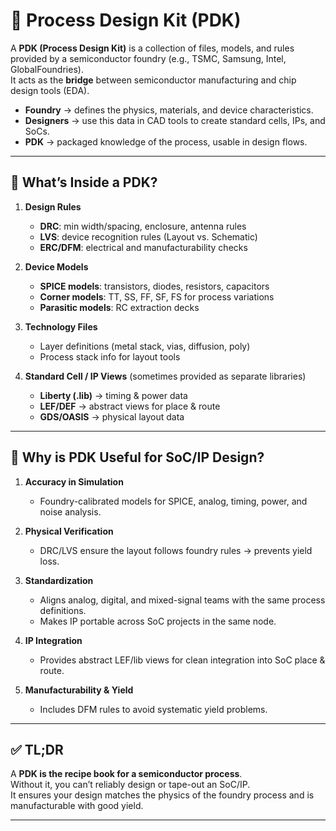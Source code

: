 # 📘 Process Design Kit (PDK)

A **PDK (Process Design Kit)** is a collection of files, models, and rules provided by a semiconductor foundry (e.g., TSMC, Samsung, Intel, GlobalFoundries).  
It acts as the **bridge** between semiconductor manufacturing and chip design tools (EDA).

- **Foundry** → defines the physics, materials, and device characteristics.  
- **Designers** → use this data in CAD tools to create standard cells, IPs, and SoCs.  
- **PDK** → packaged knowledge of the process, usable in design flows.  

---

## 🔹 What’s Inside a PDK?

1. **Design Rules**
   - **DRC**: min width/spacing, enclosure, antenna rules  
   - **LVS**: device recognition rules (Layout vs. Schematic)  
   - **ERC/DFM**: electrical and manufacturability checks  

2. **Device Models**
   - **SPICE models**: transistors, diodes, resistors, capacitors  
   - **Corner models**: TT, SS, FF, SF, FS for process variations  
   - **Parasitic models**: RC extraction decks  

3. **Technology Files**
   - Layer definitions (metal stack, vias, diffusion, poly)  
   - Process stack info for layout tools  

4. **Standard Cell / IP Views** (sometimes provided as separate libraries)
   - **Liberty (.lib)** → timing & power data  
   - **LEF/DEF** → abstract views for place & route  
   - **GDS/OASIS** → physical layout data  

---

## 🔹 Why is PDK Useful for SoC/IP Design?

1. **Accuracy in Simulation**  
   - Foundry-calibrated models for SPICE, analog, timing, power, and noise analysis.  

2. **Physical Verification**  
   - DRC/LVS ensure the layout follows foundry rules → prevents yield loss.  

3. **Standardization**  
   - Aligns analog, digital, and mixed-signal teams with the same process definitions.  
   - Makes IP portable across SoC projects in the same node.  

4. **IP Integration**  
   - Provides abstract LEF/lib views for clean integration into SoC place & route.  

5. **Manufacturability & Yield**  
   - Includes DFM rules to avoid systematic yield problems.  

---

## ✅ TL;DR

A **PDK is the recipe book for a semiconductor process**.  
Without it, you can’t reliably design or tape-out an SoC/IP.  
It ensures your design matches the physics of the foundry process and is manufacturable with good yield.

---
